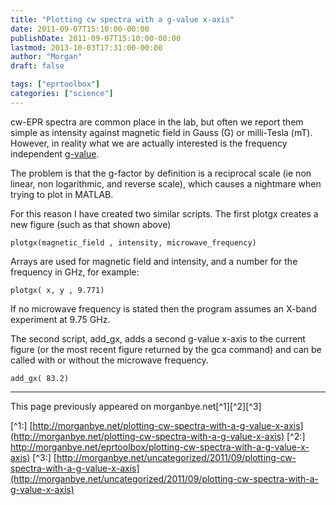 ```yaml
---
title: "Plotting cw spectra with a g-value x-axis"
date: 2011-09-07T15:10:00-00:00
publishDate: 2011-09-07T15:10:00-00:00
lastmod: 2013-10-03T17:31:00-00:00
author: "Morgan"
draft: false

tags: ["eprtoolbox"]
categories: ["science"]
---
```


cw-EPR spectra are common place in the lab, but often we report them simple as intensity against magnetic field in Gauss (G) or milli-Tesla (mT). However, in reality what we are actually interested is the frequency independent [g-value](http://en.wikipedia.org/wiki/G-factor_(physics)).

The problem is that the g-factor by definition is a reciprocal scale (ie non linear, non logarithmic, and reverse scale), which causes a nightmare when trying to plot in MATLAB.

For this reason I have created two similar scripts. The first plotgx creates a new figure (such as that shown above)
```
plotgx(magnetic_field , intensity, microwave_frequency)
```

Arrays are used for magnetic field and intensity, and a number for the frequency in GHz, for example:
```
plotgx( x, y , 9.771)
```

If no microwave frequency is stated then the program assumes an X-band experiment at 9.75 GHz.

The second script, add_gx, adds a second g-value x-axis to the current figure (or the most recent figure returned by the gca command) and can be called with or without the microwave frequency.
```
add_gx( 83.2)
```


----
This page previously appeared on morganbye.net[^1][^2][^3]

[^1:] [http://morganbye.net/plotting-cw-spectra-with-a-g-value-x-axis](http://morganbye.net/plotting-cw-spectra-with-a-g-value-x-axis)
[^2:] [http://morganbye.net/eprtoolbox/plotting-cw-spectra-with-a-g-value-x-axis)](http://morganbye.net/eprtoolbox/plotting-cw-spectra-with-a-g-value-x-axis)
[^3:] [http://morganbye.net/uncategorized/2011/09/plotting-cw-spectra-with-a-g-value-x-axis](http://morganbye.net/uncategorized/2011/09/plotting-cw-spectra-with-a-g-value-x-axis)
